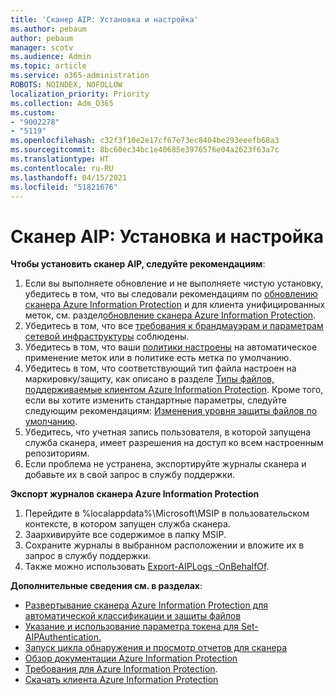 ```yaml
---
title: 'Сканер AIP: Установка и настройка'
ms.author: pebaum
author: pebaum
manager: scotv
ms.audience: Admin
ms.topic: article
ms.service: o365-administration
ROBOTS: NOINDEX, NOFOLLOW
localization_priority: Priority
ms.collection: Adm_O365
ms.custom:
- "9002278"
- "5119"
ms.openlocfilehash: c32f3f10e2e17cf67e73ec8404be293eeefb68a3
ms.sourcegitcommit: 8bc60ec34bc1e40685e3976576e04a2623f63a7c
ms.translationtype: HT
ms.contentlocale: ru-RU
ms.lasthandoff: 04/15/2021
ms.locfileid: "51821676"
---
```

# <a name="aip-scanner-installation-and-configuration"></a>Сканер AIP: Установка и настройка

**Чтобы установить сканер AIP, следуйте рекомендациям**:

1. Если вы выполняете обновление и не выполняете чистую установку, убедитесь в том, что вы следовали рекомендациям по [обновлению сканера Azure Information Protection](https://docs.microsoft.com/azure/information-protection/rms-client/client-admin-guide#upgrading-the-azure-information-protection-scanner) и для клиента унифицированных меток, см. раздел[обновление сканера Azure Information Protection](https://docs.microsoft.com/azure/information-protection/rms-client/clientv2-admin-guide#upgrading-the-azure-information-protection-scanner).
2. Убедитесь в том, что все [требования к брандмауэрам и параметрам сетевой инфраструктуры](https://docs.microsoft.com/azure/information-protection/requirements#firewalls-and-network-infrastructure) соблюдены.
3. Убедитесь в том, что ваши [политики настроены](https://docs.microsoft.com/azure/information-protection/configure-policy) на автоматическое применение меток или в политике есть метка по умолчанию.
4. Убедитесь в том, что соответствующий тип файла настроен на маркировку/защиту, как описано в разделе [Типы файлов, поддерживаемые клиентом Azure Information Protection](https://docs.microsoft.com/azure/information-protection/rms-client/client-admin-guide-file-types#supported-file-types-for-classification-and-protection). Кроме того, если вы хотите изменить стандартные параметры, следуйте следующим рекомендациям: [Изменения уровня защиты файлов по умолчанию](https://docs.microsoft.com/azure/information-protection/rms-client/client-admin-guide-file-types#changing-the-default-protection-level-of-files).
5. Убедитесь, что учетная запись пользователя, в которой запущена служба сканера, имеет разрешения на доступ ко всем настроенным репозиториям.
6. Если проблема не устранена, экспортируйте журналы сканера и добавьте их в свой запрос в службу поддержки.

**Экспорт журналов сканера Azure Information Protection**

1. Перейдите в %localappdata%\Microsoft\MSIP в пользовательском контексте, в котором запущен служба сканера.
2. Заархивируйте все содержимое в папку MSIP.
3. Сохраните журналы в выбранном расположении и вложите их в запрос в службу поддержки.
4. Также можно использовать [Export-AIPLogs -OnBehalfOf](https://docs.microsoft.com/powershell/module/azureinformationprotection/export-aiplogs?view=azureipps).

**Дополнительные сведения см. в разделах**:
- [Развертывание сканера Azure Information Protection для автоматической классификации и защиты файлов](https://docs.microsoft.com/azure/information-protection/deploy-aip-scanner)
- [Указание и использование параметра токена для Set-AIPAuthentication.](https://docs.microsoft.com/azure/information-protection/rms-client/client-admin-guide-powershell#specify-and-use-the-token-parameter-for-set-aipauthentication)
- [Запуск цикла обнаружения и просмотр отчетов для сканера](https://docs.microsoft.com/azure/information-protection/deploy-aip-scanner#run-a-discovery-cycle-and-view-reports-for-the-scanner)
- [Обзор документации Azure Information Protection](https://docs.microsoft.com/azure/information-protection/what-is-information-protection)
- [Требования для Azure Information Protection](https://docs.microsoft.com/azure/information-protection/get-started/requirements).
- [Скачать клиента Azure Information Protection](https://www.microsoft.com/download/details.aspx?id=53018)
